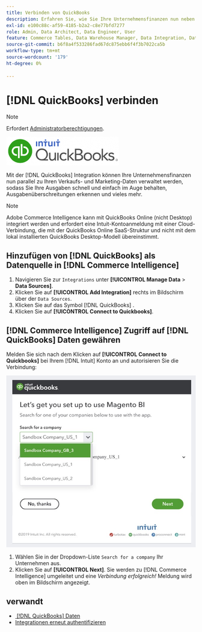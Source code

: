 ```yaml
---
title: Verbinden von QuickBooks
description: Erfahren Sie, wie Sie Ihre Unternehmensfinanzen nun neben Ihren Verkaufs- und Marketing-Daten verwalten können, sodass Sie Ihre Ausgaben schnell und einfach im Auge behalten, Ausgabenüberschreitungen erkennen und vieles mehr.
exl-id: e100c88c-af59-4185-b2a2-c8e77bfd7277
role: Admin, Data Architect, Data Engineer, User
feature: Commerce Tables, Data Warehouse Manager, Data Integration, Data Import/Export
source-git-commit: b6f8a4f533286fad67dc875ebb6f4f3b7022ca5b
workflow-type: tm+mt
source-wordcount: '179'
ht-degree: 0%

---
```


# [!DNL QuickBooks] verbinden

>[!NOTE]
>
>Erfordert [Administratorberechtigungen](../../../administrator/user-management/user-management.md).

![QuickBooks-Logo](../../../assets/Quickbooks.png)

Mit der [!DNL QuickBooks] Integration können Ihre Unternehmensfinanzen nun parallel zu Ihren Verkaufs- und Marketing-Daten verwaltet werden, sodass Sie Ihre Ausgaben schnell und einfach im Auge behalten, Ausgabenüberschreitungen erkennen und vieles mehr.

>[!NOTE]
>
>Adobe Commerce Intelligence kann mit QuickBooks Online (nicht Desktop) integriert werden und erfordert eine Intuit-Kontoanmeldung mit einer Cloud-Verbindung, die mit der QuickBooks Online SaaS-Struktur und nicht mit dem lokal installierten QuickBooks Desktop-Modell übereinstimmt.

## Hinzufügen von [!DNL QuickBooks] als Datenquelle in [!DNL Commerce Intelligence]

1. Navigieren Sie zur `Integrations` unter **[!UICONTROL Manage Data** > **Data Sources]**.
1. Klicken Sie auf **[!UICONTROL Add Integration]** rechts im Bildschirm über der `Data Sources`.
1. Klicken Sie auf das Symbol [!DNL QuickBooks] .
1. Klicken Sie auf **[!UICONTROL Connect to Quickbooks]**.

## [!DNL Commerce Intelligence] Zugriff auf [!DNL QuickBooks] Daten gewähren

Melden Sie sich nach dem Klicken auf **[!UICONTROL Connect to Quickbooks]** bei Ihrem [!DNL Intuit] Konto an und autorisieren Sie die Verbindung:

![Seite zur App Store-Integration von QuickBooks](../../../assets/QuickBooks_App_Store_1.jpg)

1. Wählen Sie in der Dropdown-Liste `Search for a company` Ihr Unternehmen aus.
1. Klicken Sie auf **[!UICONTROL Next]**. Sie werden zu [!DNL Commerce Intelligence] umgeleitet und eine *Verbindung erfolgreich!* Meldung wird oben im Bildschirm angezeigt.

## verwandt

* [&#x200B; [!DNL QuickBooks]  Daten](../integrations/quickbooks-data.md)
* [Integrationen erneut authentifizieren](https://experienceleague.adobe.com/docs/commerce-knowledge-base/kb/how-to/mbi-reauthenticating-integrations.html?lang=de)
